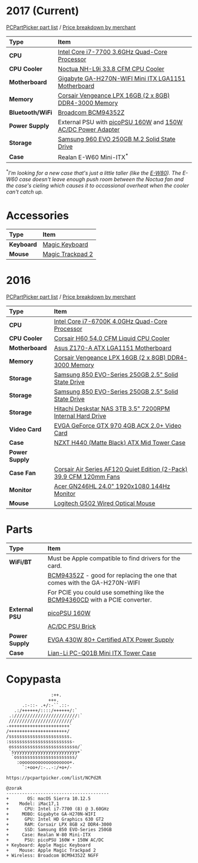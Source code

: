 # 2017 (Current)
[PCPartPicker part list](https://pcpartpicker.com/list/yyG8sJ) / [Price breakdown by merchant](https://pcpartpicker.com/list/yyG8sJ/by_merchant/)

Type|Item|
:----|:----
**CPU** | [Intel Core i7-7700 3.6GHz Quad-Core Processor](https://pcpartpicker.com/product/9mRFf7/intel-core-i7-7700-36ghz-quad-core-processor-bx80677i77700)
**CPU Cooler** | [Noctua NH-L9i 33.8 CFM CPU Cooler](https://pcpartpicker.com/product/xxphP6/noctua-cpu-cooler-nhl9i)
**Motherboard** | [Gigabyte GA-H270N-WIFI Mini ITX LGA1151 Motherboard](https://pcpartpicker.com/product/gVZ2FT/gigabyte-ga-h270n-wifi-mini-itx-lga1151-motherboard-ga-h270n-wifi)
**Memory** | [Corsair Vengeance LPX 16GB (2 x 8GB) DDR4-3000 Memory](https://pcpartpicker.com/product/MYH48d/corsair-memory-cmk16gx4m2b3000c15)
**Bluetooth/WiFi** | [Broadcom BCM94352Z](http://www.ebay.com/sch/i.html?_from=R40&_trksid=p2065413.m570.l1313.TR2.TRC1.A0.H0.XBCM94352Z.TRS1&_nkw=BCM94352Z&_sacat=0)
**Power Supply** | External PSU with [picoPSU 160W](https://www.amazon.com/Mini-Box-picoPSU-160-XT-Power-Mini-ITX-Supply/dp/B005TWE6B8/ref=as_li_ss_tl?ie=UTF8&psc=1&redirect=true&ref_=oh_aui_detailpage_o03_s01&linkCode=sl1&tag=that0d-20&linkId=82c5bc9df0cebe5121176577285cec54) and [150W AC/DC Power Adapter](https://www.amazon.com/gp/product/B01N3ASWZ0)
**Storage** | [Samsung 960 EVO 250GB M.2 Solid State Drive](https://pcpartpicker.com/product/3kL7YJ/samsung-internal-hard-drive-mz75e250bam)
**Case**| Realan E-W60 Mini-ITX<sup>\*</sup>

<sup>\*</sup>_I'm looking for a new case that's just a little taller (like the [E-W80](http://www.minicase.net/product_E-W80.html)). The E-W60 case doesn't leave enough push room between the Noctua fan and the case's cieling which causes it to occassional overheat when the cooler can't catch up._

# Accessories

Type|Item
:----|:----
**Keyboard** | [Magic Keyboard](https://www.apple.com/shop/product/MLA22LL/A/magic-keyboard-us-english)
**Mouse** | [Magic Trackpad 2](https://www.apple.com/shop/product/MJ2R2LL/A/magic-trackpad-2)


# 2016
[PCPartPicker part list](https://pcpartpicker.com/list/RKCbZ8) / [Price breakdown by merchant](https://pcpartpicker.com/list/RKCbZ8/by_merchant/)

Type|Item
:----|:----
**CPU** | [Intel Core i7-6700K 4.0GHz Quad-Core Processor](https://pcpartpicker.com/product/tdmxFT/intel-cpu-bx80662i76700k)
**CPU Cooler** | [Corsair H60 54.0 CFM Liquid CPU Cooler](https://pcpartpicker.com/product/Vwdqqs/corsair-cpu-cooler-h60cw9060007ww)
**Motherboard** | [Asus Z170-A ATX LGA1151 Motherboard](https://pcpartpicker.com/product/Q9Gj4D/asus-motherboard-z170a)
**Memory** | [Corsair Vengeance LPX 16GB (2 x 8GB) DDR4-3000 Memory](https://pcpartpicker.com/product/2skwrH/corsair-memory-cmk16gx4m2b3000c15r)
**Storage** | [Samsung 850 EVO-Series 250GB 2.5" Solid State Drive](https://pcpartpicker.com/product/3kL7YJ/samsung-internal-hard-drive-mz75e250bam)
**Storage** | [Samsung 850 EVO-Series 250GB 2.5" Solid State Drive](https://pcpartpicker.com/product/3kL7YJ/samsung-internal-hard-drive-mz75e250bam)
**Storage** | [Hitachi Deskstar NAS 3TB 3.5" 7200RPM Internal Hard Drive](https://pcpartpicker.com/product/TP2kcf/hitachi-internal-hard-drive-0s03660)
**Video Card** | [EVGA GeForce GTX 970 4GB ACX 2.0+ Video Card](https://pcpartpicker.com/product/Gn7CmG/evga-video-card-04gp43973kr)
**Case** | [NZXT H440 (Matte Black) ATX Mid Tower Case](https://pcpartpicker.com/product/q4dFf7/nzxt-case-cah442wm8)
**Power Supply** |  |
**Case Fan** | [Corsair Air Series AF120 Quiet Edition (2-Pack) 39.9 CFM  120mm Fans](https://pcpartpicker.com/product/hbbp99/corsair-case-fan-co9050002ww)
**Monitor** | [Acer GN246HL 24.0" 1920x1080 144Hz Monitor](https://pcpartpicker.com/product/PmyFf7/acer-monitor-umfg6aab01)
**Mouse** | [Logitech G502 Wired Optical Mouse](https://pcpartpicker.com/product/kJM323/logitech-mouse-910004615)



 # Parts

Type|Item|
:----|:----
**WiFi/BT** | Must be Apple compatible to find drivers for the card.
| | [BCM94352Z](http://www.ebay.com/sch/i.html?_from=R40&_trksid=p2065413.m570.l1313.TR2.TRC1.A0.H0.XBCM94352Z.TRS1&_nkw=BCM94352Z&_sacat=0) - good for replacing the one that comes with the GA-H270N-WIFI
| | For PCIE you could use something like the [BCM94360CD](https://www.amazon.com/gp/product/B00L35XSMS/ref=oh_aui_search_detailpage?ie=UTF8&psc=1) with a PCIE converter.
**External PSU** | [picoPSU 160W](https://www.amazon.com/Mini-Box-picoPSU-160-XT-Power-Mini-ITX-Supply/dp/B005TWE6B8/ref=as_li_ss_tl?ie=UTF8&psc=1&redirect=true&ref_=oh_aui_detailpage_o03_s01&linkCode=sl1&tag=that0d-20&linkId=82c5bc9df0cebe5121176577285cec54)
| | [AC/DC PSU Brick](https://www.amazon.com/Switching-Supply-110-240vAC-PicoPSU-Compatible/dp/B007XVE11S/ref=as_li_ss_tl?ie=UTF8&psc=1&redirect=true&ref_=oh_aui_detailpage_o02_s00&linkCode=sl1&tag=that0d-20&linkId=bf30ecf51a19420c449c8b85e035a6ac)
**Power Supply** | [EVGA 430W 80+ Certified ATX Power Supply](https://pcpartpicker.com/product/HvTmP6/evga-power-supply-100w10430kr)
**Case** | [Lian-Li PC-Q01B Mini ITX Tower Case](https://pcpartpicker.com/product/Kqqbt6/lian-li-case-pcq01b)


# Copypasta

```           
                 :++.           
                +++.            
      .:-::- .+/:-``.::-        
   .:/++++++/::::/++++++/:`     
 .:////////////////////////:`    
 ////////////////////////`      
-+++++++++++++++++++++++`       
/++++++++++++++++++++++/        
/sssssssssssssssssssssss.       
:ssssssssssssssssssssssss-      
 osssssssssssssssssssssssso/`   
 `syyyyyyyyyyyyyyyyyyyyyyyy+`   
  `ossssssssssssssssssssss/      
    :ooooooooooooooooooo+.      
      `:+oo+/:-..-:/+o+/-

https://pcpartpicker.com/list/NCPd2R

@zorak
---------------------------------------
+       OS: macOS Sierra 10.12.5
+    Model: iMac17,1
+      CPU: Intel i7-7700 (8) @ 3.60GHz
+     MOBO: Gigabyte GA-H270N-WIFI
+      GPU: Intel HD Graphics 630 GT2
+      RAM: Corsair LPX 8GB x2 DDR4-3000
+      SSD: Samsung 850 EVO-Series 250GB
+     Case: Realan W-80 Mini-ITX
+      PSU: picoPSU 160W + 150W AC/DC
+ Keyboard: Apple Magic Keyboard
+    Mouse: Apple Magic Trackpad 2
+ Wireless: Broadcom BCM94352Z NGFF
```
